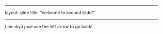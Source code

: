 _ _ _ 
layout: slide
title: "welcome to second slide!"
_ _ _ 

I am diya jose
use the left arrow to go back!
